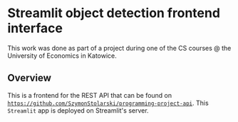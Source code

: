 # Streamlit object detection frontend interface
This work was done as part of a project during one of the CS courses @ the University of Economics in Katowice.

## Overview
This is a frontend for the REST API that can be found on [``https://github.com/SzymonStolarski/programming-project-api``](https://github.com/SzymonStolarski/programming-project-api). This `Streamlit` app is deployed on Streamlit's server.